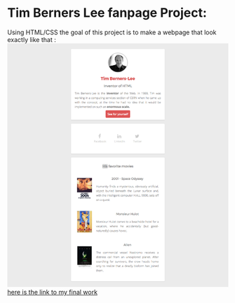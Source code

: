 # Tim Berners Lee fanpage Project:

Using HTML/CSS the goal of this project is to make a webpage that look exactly like that :
![final-css](/img/goal-css.png)
[here is the link to my final work](www.github.com)
